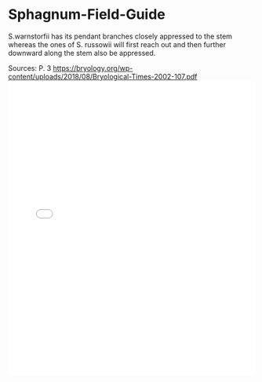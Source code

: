# Sphagnum-Field-Guide

S.warnstorfii has its pendant branches closely appressed to the
stem whereas the ones of S. russowii will first reach out and
then further downward along the stem also be appressed. 

Sources: P. 3 https://bryology.org/wp-content/uploads/2018/08/Bryological-Times-2002-107.pdf
<embed src="Subgenus Acutifolia/section Acutifolia/Sphagnum warnstorfii/The bryological times p3.pdf" type="application/pdf" width="100%" height="600px" />